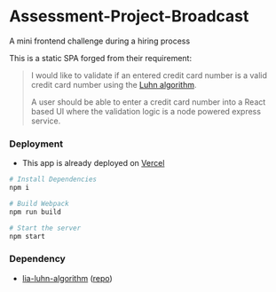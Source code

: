 # Assessment-Project-Broadcast
A mini frontend challenge during a hiring process

This is a static SPA forged from their requirement:

> I would like to validate if an entered credit card number is a valid credit card number using the [Luhn algorithm](en.wikipedia.org/wiki/Luhn_algorithm).
>
> A user should be able to enter a credit card number into a React based UI where the validation logic is a node powered express service.

### Deployment

- This app is already deployed on [Vercel]([https://assessment-project-broadcast-7d3baa89f676.herokuapp.com/](https://assessment-project-broadcast-6vxmikuog-late1nautumn.vercel.app/))

```bash
# Install Dependencies
npm i
```

```bash
# Build Webpack
npm run build
```

```bash
# Start the server
npm start
```


### Dependency

- [lia-luhn-algorithm](https://github.com/Late1nAutumn/npm-lia-luhn-algorithm) ([repo](https://github.com/Late1nAutumn/npm-lia-luhn-algorithm))
